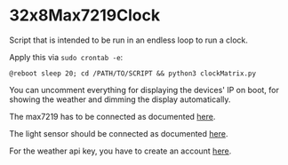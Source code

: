# 32x8Max7219Clock
Script that is intended to be run in an endless loop to run a clock.

Apply this via `sudo crontab -e`:

`@reboot sleep 20; cd /PATH/TO/SCRIPT && python3 clockMatrix.py`

You can uncomment everything for displaying the devices' IP on boot, for showing the weather and dimming the display automatically.

The max7219 has to be connected as documented [here](https://luma-led-matrix.readthedocs.io/en/latest/install.html#gpio-pin-outs).

The light sensor should be connected as documented [here](https://pimylifeup.com/raspberry-pi-light-sensor/).

For the weather api key, you have to create an account [here](https://home.openweathermap.org/users/sign_up).
